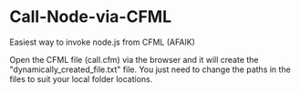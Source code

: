 # Call-Node-via-CFML
Easiest way to invoke node.js from CFML (AFAIK)

Open the CFML file (call.cfm) via the browser and it will create the "dynamically_created_file.txt" file. 
You just need to change the paths in the files to suit your local folder locations. 
